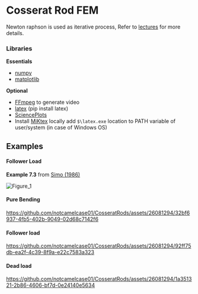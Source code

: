 # Cosserat Rod FEM

Newton raphson is used as iterative process, Refer to [lectures](https://www.youtube.com/watch?v=yREiLRTtoy4&list=PLqDNYu0I0krGSXpClGU5ZVsVXSIr13q2F) for more details.

### Libraries
**Essentials**
- [numpy](https://numpy.org/)
- [matplotlib](https://matplotlib.org/)

**Optional**
- [FFmpeg](https://ffmpeg.org/) to generate video
- [latex](https://pypi.org/project/latex/) (pip install latex)
- [SciencePlots](https://pypi.org/project/SciencePlots/)
- Install [MiKtex](https://miktex.org/download) locally add `$\latex.exe` location to PATH variable of user/system (in case of Windows OS)
## Examples

#### Follower Load

**Example 7.3** from [Simo (1986)](https://doi.org/10.1016/0045-7825(86)90079-4) 


![Figure_1](https://github.com/notcamelcase01/CosseratRods/assets/26081294/caa9ae60-ad5d-40b1-bfa7-f54909bc65a7)


#### Pure Bending

https://github.com/notcamelcase01/CosseratRods/assets/26081294/32bf6937-4fb5-402b-9049-02d68c7142f6

#### Follower load

https://github.com/notcamelcase01/CosseratRods/assets/26081294/92ff75db-ea2f-4c39-8f9a-e22c7583a323


#### Dead load

https://github.com/notcamelcase01/CosseratRods/assets/26081294/1a351321-2b86-4606-bf7d-0e24140e5634

